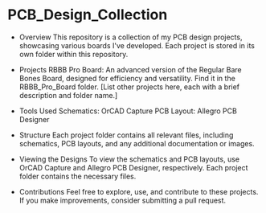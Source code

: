 # PCB_Design_Collection
- Overview
This repository is a collection of my PCB design projects, showcasing various boards I've developed. Each project is stored in its own folder within this repository.

- Projects
RBBB Pro Board: An advanced version of the Regular Bare Bones Board, designed for efficiency and versatility. Find it in the RBBB_Pro_Board folder.
[List other projects here, each with a brief description and folder name.]

- Tools Used
Schematics: OrCAD Capture
PCB Layout: Allegro PCB Designer
- Structure
Each project folder contains all relevant files, including schematics, PCB layouts, and any additional documentation or images.

- Viewing the Designs
To view the schematics and PCB layouts, use OrCAD Capture and Allegro PCB Designer, respectively. Each project folder contains the necessary files.

- Contributions
Feel free to explore, use, and contribute to these projects. If you make improvements, consider submitting a pull request.
